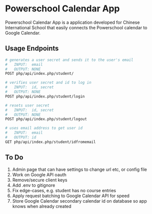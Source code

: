# Powerschool Calendar App
Powerschool Calendar App is a application developed for Chinese International School that easily connects the Powerschool calendar to Google Calendar.

## Usage Endpoints
```bash
# generates a user secret and sends it to the user's email
#   INPUT:  email
#   OUTPUT: NONE
POST php/api/index.php/student/

# verifies user secret and id to log in
#   INPUT:  id, secret
#   OUTPUT: NONE
POST php/api/index.php/student/login

# resets user secret
#   INPUT:  id, secret
#   OUTPUT: NONE
POST php/api/index.php/student/logout

# uses email address to get user id
#   INPUT:  email
#   OUTPUT: id
GET php/api/index.php/student/idfromemail
```

## To Do
1. Admin page that can have settings to change url etc, or config file
2. Work on Google API oauth
3. Remove/secure client keys
4. Add .env to gitignore
5. Fix edge-cases, e.g. student has no course entries
6. Apply request batching to Google Calendar API for speed
7. Store Google Calendar secondary calendar id on database so app knows when already created
